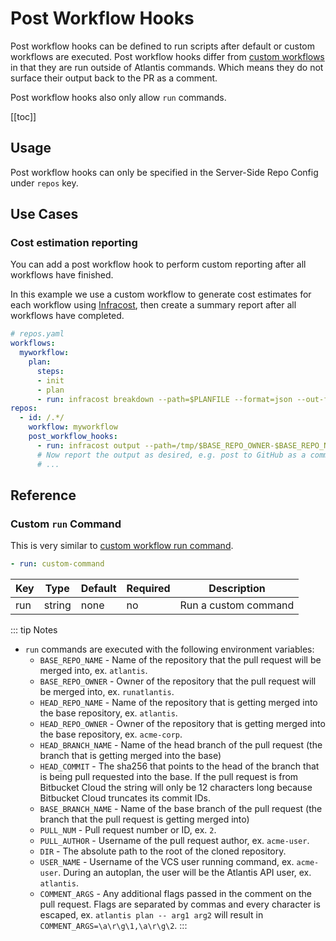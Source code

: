 # Post Workflow Hooks

Post workflow hooks can be defined to run scripts after default or custom
workflows are executed. Post workflow hooks differ from [custom
workflows](custom-workflows.html#custom-run-command) in that they are run
outside of Atlantis commands. Which means they do not surface their output
back to the PR as a comment.

Post workflow hooks also only allow `run` commands.

[[toc]]

## Usage

Post workflow hooks can only be specified in the Server-Side Repo Config under
`repos` key.

## Use Cases

### Cost estimation reporting

You can add a post workflow hook to perform custom reporting after all workflows
have finished.

In this example we use a custom workflow to generate cost estimates for each
workflow using [Infracost](https://www.infracost.io/docs/integrations/atlantis/), then create a summary report after all workflows have completed.


```yaml
# repos.yaml
workflows:
  myworkflow:
    plan:
      steps:
      - init
      - plan
      - run: infracost breakdown --path=$PLANFILE --format=json --out-file=/tmp/$BASE_REPO_OWNER-$BASE_REPO_NAME-$PULL_NUM-$WORKSPACE-$REPO_REL_DIR-infracost.json
repos:
  - id: /.*/
    workflow: myworkflow
    post_workflow_hooks:
      - run: infracost output --path=/tmp/$BASE_REPO_OWNER-$BASE_REPO_NAME-$PULL_NUM-*-infracost.json --format=github-comment --out-file=/tmp/infracost-comment.md
      # Now report the output as desired, e.g. post to GitHub as a comment.
      # ...
```

## Reference

### Custom `run` Command

This is very similar to [custom workflow run
command](custom-workflows.html#custom-run-command).

```yaml
- run: custom-command
```

| Key | Type   | Default | Required | Description          |
| --- | ------ | ------- | -------- | -------------------- |
| run | string | none    | no       | Run a custom command |

::: tip Notes
* `run` commands are executed with the following environment variables:
  * `BASE_REPO_NAME` - Name of the repository that the pull request will be merged into, ex. `atlantis`.
  * `BASE_REPO_OWNER` - Owner of the repository that the pull request will be merged into, ex. `runatlantis`.
  * `HEAD_REPO_NAME` - Name of the repository that is getting merged into the base repository, ex. `atlantis`.
  * `HEAD_REPO_OWNER` - Owner of the repository that is getting merged into the base repository, ex. `acme-corp`.
  * `HEAD_BRANCH_NAME` - Name of the head branch of the pull request (the branch that is getting merged into the base)
  * `HEAD_COMMIT` - The sha256 that points to the head of the branch that is being pull requested into the base. If the pull request is from Bitbucket Cloud the string will only be 12 characters long because Bitbucket Cloud truncates its commit IDs.
  * `BASE_BRANCH_NAME` - Name of the base branch of the pull request (the branch that the pull request is getting merged into)
  * `PULL_NUM` - Pull request number or ID, ex. `2`.
  * `PULL_AUTHOR` - Username of the pull request author, ex. `acme-user`.
  * `DIR` - The absolute path to the root of the cloned repository.
  * `USER_NAME` - Username of the VCS user running command, ex. `acme-user`. During an autoplan, the user will be the Atlantis API user, ex. `atlantis`.
  * `COMMENT_ARGS` - Any additional flags passed in the comment on the pull request. Flags are separated by commas and
    every character is escaped, ex. `atlantis plan -- arg1 arg2` will result in `COMMENT_ARGS=\a\r\g\1,\a\r\g\2`.
:::
